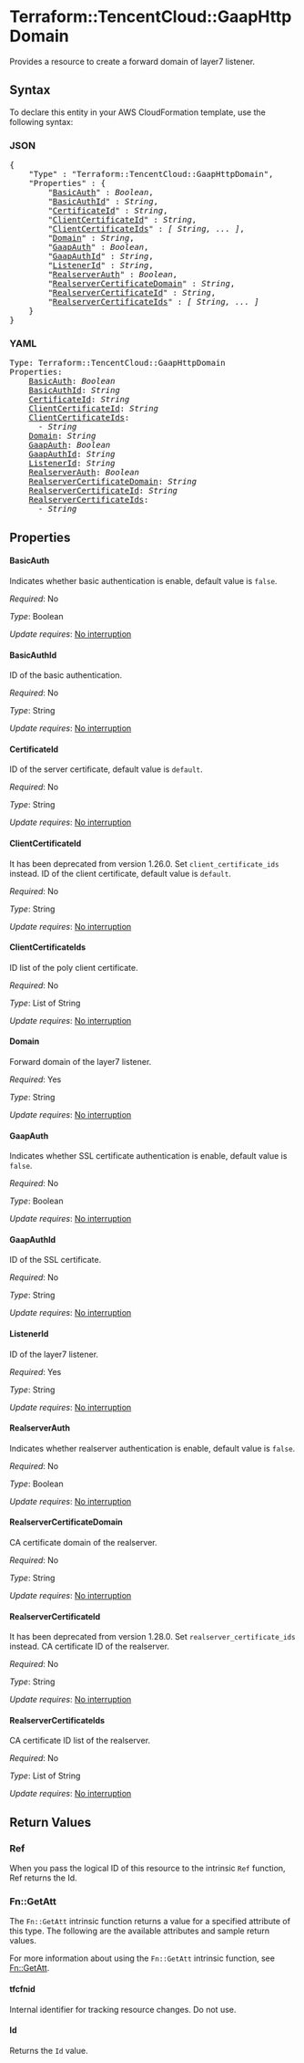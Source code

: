 # Terraform::TencentCloud::GaapHttpDomain

Provides a resource to create a forward domain of layer7 listener.

## Syntax

To declare this entity in your AWS CloudFormation template, use the following syntax:

### JSON

<pre>
{
    "Type" : "Terraform::TencentCloud::GaapHttpDomain",
    "Properties" : {
        "<a href="#basicauth" title="BasicAuth">BasicAuth</a>" : <i>Boolean</i>,
        "<a href="#basicauthid" title="BasicAuthId">BasicAuthId</a>" : <i>String</i>,
        "<a href="#certificateid" title="CertificateId">CertificateId</a>" : <i>String</i>,
        "<a href="#clientcertificateid" title="ClientCertificateId">ClientCertificateId</a>" : <i>String</i>,
        "<a href="#clientcertificateids" title="ClientCertificateIds">ClientCertificateIds</a>" : <i>[ String, ... ]</i>,
        "<a href="#domain" title="Domain">Domain</a>" : <i>String</i>,
        "<a href="#gaapauth" title="GaapAuth">GaapAuth</a>" : <i>Boolean</i>,
        "<a href="#gaapauthid" title="GaapAuthId">GaapAuthId</a>" : <i>String</i>,
        "<a href="#listenerid" title="ListenerId">ListenerId</a>" : <i>String</i>,
        "<a href="#realserverauth" title="RealserverAuth">RealserverAuth</a>" : <i>Boolean</i>,
        "<a href="#realservercertificatedomain" title="RealserverCertificateDomain">RealserverCertificateDomain</a>" : <i>String</i>,
        "<a href="#realservercertificateid" title="RealserverCertificateId">RealserverCertificateId</a>" : <i>String</i>,
        "<a href="#realservercertificateids" title="RealserverCertificateIds">RealserverCertificateIds</a>" : <i>[ String, ... ]</i>
    }
}
</pre>

### YAML

<pre>
Type: Terraform::TencentCloud::GaapHttpDomain
Properties:
    <a href="#basicauth" title="BasicAuth">BasicAuth</a>: <i>Boolean</i>
    <a href="#basicauthid" title="BasicAuthId">BasicAuthId</a>: <i>String</i>
    <a href="#certificateid" title="CertificateId">CertificateId</a>: <i>String</i>
    <a href="#clientcertificateid" title="ClientCertificateId">ClientCertificateId</a>: <i>String</i>
    <a href="#clientcertificateids" title="ClientCertificateIds">ClientCertificateIds</a>: <i>
      - String</i>
    <a href="#domain" title="Domain">Domain</a>: <i>String</i>
    <a href="#gaapauth" title="GaapAuth">GaapAuth</a>: <i>Boolean</i>
    <a href="#gaapauthid" title="GaapAuthId">GaapAuthId</a>: <i>String</i>
    <a href="#listenerid" title="ListenerId">ListenerId</a>: <i>String</i>
    <a href="#realserverauth" title="RealserverAuth">RealserverAuth</a>: <i>Boolean</i>
    <a href="#realservercertificatedomain" title="RealserverCertificateDomain">RealserverCertificateDomain</a>: <i>String</i>
    <a href="#realservercertificateid" title="RealserverCertificateId">RealserverCertificateId</a>: <i>String</i>
    <a href="#realservercertificateids" title="RealserverCertificateIds">RealserverCertificateIds</a>: <i>
      - String</i>
</pre>

## Properties

#### BasicAuth

Indicates whether basic authentication is enable, default value is `false`.

_Required_: No

_Type_: Boolean

_Update requires_: [No interruption](https://docs.aws.amazon.com/AWSCloudFormation/latest/UserGuide/using-cfn-updating-stacks-update-behaviors.html#update-no-interrupt)

#### BasicAuthId

ID of the basic authentication.

_Required_: No

_Type_: String

_Update requires_: [No interruption](https://docs.aws.amazon.com/AWSCloudFormation/latest/UserGuide/using-cfn-updating-stacks-update-behaviors.html#update-no-interrupt)

#### CertificateId

ID of the server certificate, default value is `default`.

_Required_: No

_Type_: String

_Update requires_: [No interruption](https://docs.aws.amazon.com/AWSCloudFormation/latest/UserGuide/using-cfn-updating-stacks-update-behaviors.html#update-no-interrupt)

#### ClientCertificateId

It has been deprecated from version 1.26.0. Set `client_certificate_ids` instead. ID of the client certificate, default value is `default`.

_Required_: No

_Type_: String

_Update requires_: [No interruption](https://docs.aws.amazon.com/AWSCloudFormation/latest/UserGuide/using-cfn-updating-stacks-update-behaviors.html#update-no-interrupt)

#### ClientCertificateIds

ID list of the poly client certificate.

_Required_: No

_Type_: List of String

_Update requires_: [No interruption](https://docs.aws.amazon.com/AWSCloudFormation/latest/UserGuide/using-cfn-updating-stacks-update-behaviors.html#update-no-interrupt)

#### Domain

Forward domain of the layer7 listener.

_Required_: Yes

_Type_: String

_Update requires_: [No interruption](https://docs.aws.amazon.com/AWSCloudFormation/latest/UserGuide/using-cfn-updating-stacks-update-behaviors.html#update-no-interrupt)

#### GaapAuth

Indicates whether SSL certificate authentication is enable, default value is `false`.

_Required_: No

_Type_: Boolean

_Update requires_: [No interruption](https://docs.aws.amazon.com/AWSCloudFormation/latest/UserGuide/using-cfn-updating-stacks-update-behaviors.html#update-no-interrupt)

#### GaapAuthId

ID of the SSL certificate.

_Required_: No

_Type_: String

_Update requires_: [No interruption](https://docs.aws.amazon.com/AWSCloudFormation/latest/UserGuide/using-cfn-updating-stacks-update-behaviors.html#update-no-interrupt)

#### ListenerId

ID of the layer7 listener.

_Required_: Yes

_Type_: String

_Update requires_: [No interruption](https://docs.aws.amazon.com/AWSCloudFormation/latest/UserGuide/using-cfn-updating-stacks-update-behaviors.html#update-no-interrupt)

#### RealserverAuth

Indicates whether realserver authentication is enable, default value is `false`.

_Required_: No

_Type_: Boolean

_Update requires_: [No interruption](https://docs.aws.amazon.com/AWSCloudFormation/latest/UserGuide/using-cfn-updating-stacks-update-behaviors.html#update-no-interrupt)

#### RealserverCertificateDomain

CA certificate domain of the realserver.

_Required_: No

_Type_: String

_Update requires_: [No interruption](https://docs.aws.amazon.com/AWSCloudFormation/latest/UserGuide/using-cfn-updating-stacks-update-behaviors.html#update-no-interrupt)

#### RealserverCertificateId

It has been deprecated from version 1.28.0. Set `realserver_certificate_ids` instead. CA certificate ID of the realserver.

_Required_: No

_Type_: String

_Update requires_: [No interruption](https://docs.aws.amazon.com/AWSCloudFormation/latest/UserGuide/using-cfn-updating-stacks-update-behaviors.html#update-no-interrupt)

#### RealserverCertificateIds

CA certificate ID list of the realserver.

_Required_: No

_Type_: List of String

_Update requires_: [No interruption](https://docs.aws.amazon.com/AWSCloudFormation/latest/UserGuide/using-cfn-updating-stacks-update-behaviors.html#update-no-interrupt)

## Return Values

### Ref

When you pass the logical ID of this resource to the intrinsic `Ref` function, Ref returns the Id.

### Fn::GetAtt

The `Fn::GetAtt` intrinsic function returns a value for a specified attribute of this type. The following are the available attributes and sample return values.

For more information about using the `Fn::GetAtt` intrinsic function, see [Fn::GetAtt](https://docs.aws.amazon.com/AWSCloudFormation/latest/UserGuide/intrinsic-function-reference-getatt.html).

#### tfcfnid

Internal identifier for tracking resource changes. Do not use.

#### Id

Returns the <code>Id</code> value.

